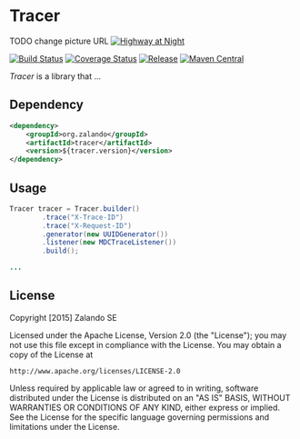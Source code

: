 # Tracer

TODO change picture URL
[![Highway at Night](https://github.com/whiskeysierra/tracer/raw/master/docs/highway.jpg)](https://pixabay.com/en/highway-at-night-long-long-exposure-371009/)

[![Build Status](https://img.shields.io/travis/zalando/tracer.svg)](https://travis-ci.org/zalando/tracer)
[![Coverage Status](https://img.shields.io/coveralls/zalando/tracer.svg)](https://coveralls.io/r/zalando/tracer)
[![Release](https://img.shields.io/github/release/zalando/tracer.svg)](https://github.com/zalando/tracer/releases)
[![Maven Central](https://img.shields.io/maven-central/v/org.zalando/tracer.svg)](https://maven-badges.herokuapp.com/maven-central/org.zalando/tracer)

*Tracer* is a library that ... 

## Dependency

```xml
<dependency>
    <groupId>org.zalando</groupId>
    <artifactId>tracer</artifactId>
    <version>${tracer.version}</version>
</dependency>
```

## Usage

```java
Tracer tracer = Tracer.builder()
        .trace("X-Trace-ID")
        .trace("X-Request-ID")
        .generator(new UUIDGenerator())
        .listener(new MDCTraceListener())
        .build();

...
```

## License

Copyright [2015] Zalando SE

Licensed under the Apache License, Version 2.0 (the "License");
you may not use this file except in compliance with the License.
You may obtain a copy of the License at

    http://www.apache.org/licenses/LICENSE-2.0

Unless required by applicable law or agreed to in writing, software
distributed under the License is distributed on an "AS IS" BASIS,
WITHOUT WARRANTIES OR CONDITIONS OF ANY KIND, either express or implied.
See the License for the specific language governing permissions and
limitations under the License.
